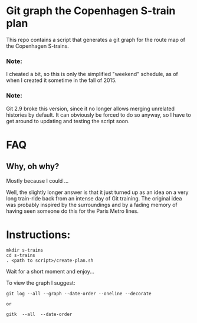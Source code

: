 # Git graph the Copenhagen S-train plan

This repo contains a script that generates a git graph for the route map of the Copenhagen S-trains.

### Note: 
I cheated a bit, so this is only the simplified "weekend" schedule, as of when I created it sometime in the fall of 2015.

### Note: 
Git 2.9 broke this version, since it no longer allows merging unrelated histories by default. 
It can obviously be forced to do so anyway, so I have to get around to updating and testing the script soon.

# FAQ
## Why, oh why?
Mostly because I could ...

Well, the slightly longer answer is that it just turned up as an idea on a very long train-ride back from an intense day of Git training. 
The original idea was probably inspired by the surroundings and by a fading memory of having seen someone do this for the Paris Metro lines.

# Instructions:
```
mkdir s-trains
cd s-trains
. <path to script>/create-plan.sh
```
 Wait for a short moment and enjoy...

To view the graph I suggest: 
```
git log --all --graph --date-order --oneline --decorate

or

gitk  --all  --date-order
```
